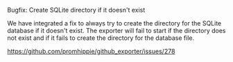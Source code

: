 Bugfix: Create SQLite directory if it doesn't exist

We have integrated a fix to always try to create the directory for the SQLite
database if it doesn't exist. The exporter will fail to start if the directory
does not exist and if it fails to create the directory for the database file.

https://github.com/promhippie/github_exporter/issues/278
